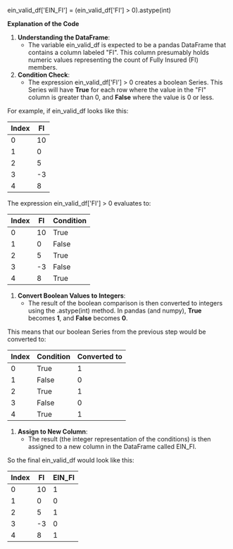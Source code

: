 ein_valid_df\['EIN_FI'\] = (ein_valid_df\['FI'\] > 0).astype(int)

**Explanation of the Code**

1. **Understanding the DataFrame**:
    - The variable ein_valid_df is expected to be a pandas DataFrame that contains a column labeled "FI". This column presumably holds numeric values representing the count of Fully Insured (FI) members.
2. **Condition Check**:
    - The expression ein_valid_df\['FI'\] > 0 creates a boolean Series. This Series will have **True** for each row where the value in the "FI" column is greater than 0, and **False** where the value is 0 or less.

For example, if ein_valid_df looks like this:

| **Index** | **FI** |
| --- | --- |
| 0   | 10  |
| 1   | 0   |
| 2   | 5   |
| 3   | \-3 |
| 4   | 8   |

The expression ein_valid_df\['FI'\] > 0 evaluates to:

| **Index** | **FI** | **Condition** |
| --- | --- | --- |
| 0   | 10  | True |
| 1   | 0   | False |
| 2   | 5   | True |
| 3   | \-3 | False |
| 4   | 8   | True |

1. **Convert Boolean Values to Integers**:
    - The result of the boolean comparison is then converted to integers using the .astype(int) method. In pandas (and numpy), **True** becomes **1**, and **False** becomes **0**.

This means that our boolean Series from the previous step would be converted to:

| **Index** | **Condition** | **Converted to** |
| --- | --- | --- |
| 0   | True | 1   |
| 1   | False | 0   |
| 2   | True | 1   |
| 3   | False | 0   |
| 4   | True | 1   |

1. **Assign to New Column**:
    - The result (the integer representation of the conditions) is then assigned to a new column in the DataFrame called EIN_FI.

So the final ein_valid_df would look like this:

| **Index** | **FI** | **EIN_FI** |
| --- | --- | --- |
| 0   | 10  | 1   |
| 1   | 0   | 0   |
| 2   | 5   | 1   |
| 3   | \-3 | 0   |
| 4   | 8   | 1   |
